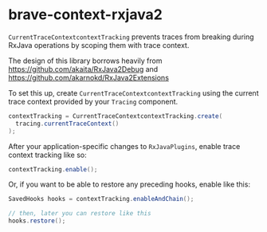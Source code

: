 # brave-context-rxjava2
`CurrentTraceContextcontextTracking` prevents traces from breaking
during RxJava operations by scoping them with trace context.

The design of this library borrows heavily from https://github.com/akaita/RxJava2Debug and https://github.com/akarnokd/RxJava2Extensions

To set this up, create `CurrentTraceContextcontextTracking` using the
current trace context provided by your `Tracing` component.

```java
contextTracking = CurrentTraceContextcontextTracking.create(
  tracing.currentTraceContext()
);
```

After your application-specific changes to `RxJavaPlugins`, enable trace
context tracking like so:

```java
contextTracking.enable();
```

Or, if you want to be able to restore any preceding hooks, enable like
this:
```java
SavedHooks hooks = contextTracking.enableAndChain();

// then, later you can restore like this
hooks.restore();
```
